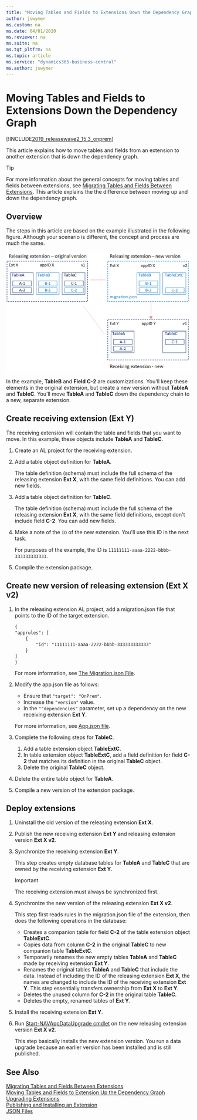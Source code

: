 ```yaml
---
title: "Moving Tables and Fields to Extensions Down the Dependency Graph"
author: jswymer
ms.custom: na
ms.date: 04/01/2020
ms.reviewer: na
ms.suite: na
ms.tgt_pltfrm: na
ms.topic: article
ms.service: "dynamics365-business-central"
ms.author: jswymer
---
```

# Moving Tables and Fields to Extensions Down the Dependency Graph

[!INCLUDE[2019_releasewave2_15.3_onprem](../includes/2019_releasewave2_15.3_onprem.md)]

This article explains how to move tables and fields from an extension to another extension that is down the dependency graph.

> [!TIP]
> For more information about the general concepts for moving tables and fields between extensions, see [Migrating Tables and Fields Between Extensions](devenv-migrate-table-fields.md). This article explains the the difference between moving up and down the dependency graph.

## Overview

The steps in this article are based on the example illustrated in the following figure. Although your scenario is different, the concept and process are much the same.

![Data migration](media/data-migration-tables-fields.png "data migration") 

In the example, **TableB** and **Field C-2** are customizations. You'll keep these elements in the original extension, but create a new version without **TableA** and **TableC**. You'll move **TableA** and **TableC** down the dependency chain to a new, separate extension.

## Create receiving extension (Ext Y)

The receiving extension will contain the table and fields that you want to move. In this example, these objects include **TableA** and **TableC**.

1. Create an AL project for the receiving extension.

2. Add a table object definition for **TableA**.

    The table definition (schema) must include the full schema of the releasing extension **Ext X**, with the same field definitions. You can add new fields.

3. Add a table object definition for **TableC**.

    The table definition (schema) must include the full schema of the releasing extension **Ext X**, with the same field definitions, except don't include field **C-2**. You can add new fields.

4. Make a note of the `ID` of the new extension. You'll use this ID in the next task.

    For purposes of the example, the ID is `11111111-aaaa-2222-bbbb-333333333333`.

5. Compile the extension package.

## Create new version of releasing extension (Ext X v2)

1. In the releasing extension AL project, add a migration.json file that points to the ID of the target extension.

    ```
    { 
    "apprules": [ 
        { 
            "id": "11111111-aaaa-2222-bbbb-333333333333"
        } 
    ] 
    } 
    ```

    For more information, see [The Migration.json File](devenv-migration-json-file.md).

2. Modify the app.json file as follows:

    - Ensure that `"target": "OnPrem"`.
    - Increase the `"version"` value.
    - In the `""dependencies"` parameter, set up a dependency on the new receiving extension **Ext Y**.

    For more information, see [App.json file](devenv-json-files.md#Appjson).
3. Complete the following steps for **TableC**.

    1. Add a table extension object **TableExtC**.
    2. In table extension object **TableExtC**, add a field definition for field **C-2** that matches its definition in the original **TableC** object.
    3. Delete the original **TableC** object.

4. Delete the entire table object for **TableA**.
5. Compile a new version of the extension package.

## Deploy extensions

1. Uninstall the old version of the releasing extension **Ext X**.

2. Publish the new receiving extension **Ext Y** and releasing extension version **Ext X v2**.

3. Synchronize the receiving extension **Ext Y**.

    This step creates empty database tables for **TableA** and **TableC** that are owned by the receiving extension **Ext Y**.

    > [!IMPORTANT]
    > The receiving extension must always be synchronized first.

4. Synchronize the new version of the releasing extension **Ext X v2**.

    This step first reads rules in the migration.json file of the extension, then does the following operations in the database:

    <!--
    - Migrates the data from the original tables **TableA** and **TableC** to the receiving extension tables.
    - Deletes the original tables  **TableA** and **TableC** owned by the releasing extension **Ext X**.
    - Deletes column **C-1** from the releasing table **Ext X**.
    -->
    
    - Creates a companion table for field **C-2** of the table extension object **TableExtC**.
    - Copies data from column **C-2** in the original **TableC** to new companion table **TableExtC**.
    - Temporarily renames the new empty tables **TableA** and **TableC** made by receiving extension **Ext Y**. 
    - Renames the original tables **TableA** and **TableC** that include the data. Instead of including the ID of the releasing extension **Ext X**, the names are changed to include the ID of the receiving extension **Ext Y**. This step essentially transfers ownership from **Ext X** to **Ext Y**.
    - Deletes the unused column for **C-2** in the original table **TableC**.
    - Deletes the empty, renamed tables of **Ext Y**.

5. Install the receiving extension **Ext Y**.
6. Run [Start-NAVAppDataUpgrade cmdlet](/powershell/module/microsoft.dynamics.nav.apps.management/start-navappdataupgrade) on the new releasing extension version **Ext X v2**.  

    This step basically installs the new extension version. You run a data upgrade because an earlier version has been installed and is still published.

## See Also

[Migrating Tables and Fields Between Extensions](devenv-migrate-table-fields.md)  
[Moving Tables and Fields to Extension Up the Dependency Graph](devenv-migrate-table-fields-up.md)  
[Upgrading Extensions](devenv-upgrading-extensions.md)  
[Publishing and Installing an Extension](devenv-how-publish-and-install-an-extension-v2.md)  
[JSON Files](devenv-json-files.md)  

